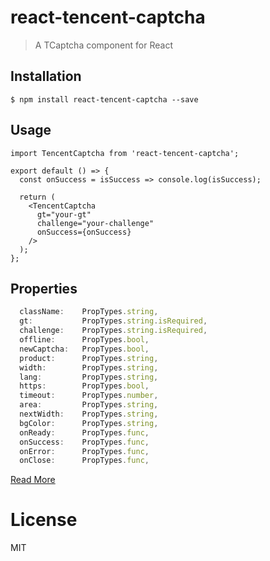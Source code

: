 # react-tencent-captcha

> A TCaptcha component for React

## Installation

```
$ npm install react-tencent-captcha --save
```

## Usage

``` react
import TencentCaptcha from 'react-tencent-captcha';

export default () => {
  const onSuccess = isSuccess => console.log(isSuccess);

  return (
    <TencentCaptcha
      gt="your-gt"
      challenge="your-challenge"
      onSuccess={onSuccess}
    />
  );
};
```

## Properties

``` javascript
  className:    PropTypes.string,
  gt:           PropTypes.string.isRequired,
  challenge:    PropTypes.string.isRequired,
  offline:      PropTypes.bool,
  newCaptcha:   PropTypes.bool,
  product:      PropTypes.string,
  width:        PropTypes.string,
  lang:         PropTypes.string,
  https:        PropTypes.bool,
  timeout:      PropTypes.number,
  area:         PropTypes.string,
  nextWidth:    PropTypes.string,
  bgColor:      PropTypes.string,
  onReady:      PropTypes.func,
  onSuccess:    PropTypes.func,
  onError:      PropTypes.func,
  onClose:      PropTypes.func,
```

[Read More](https://007.qq.com/web-access.html?ADTAG=acces.cfg)

# License

MIT
